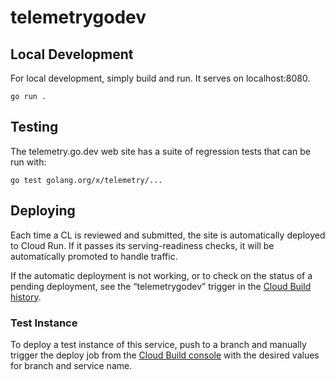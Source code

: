# telemetrygodev

## Local Development

For local development, simply build and run. It serves on localhost:8080.

    go run .

## Testing

The telemetry.go.dev web site has a suite of regression tests that can be run with:

    go test golang.org/x/telemetry/...

## Deploying

Each time a CL is reviewed and submitted, the site is automatically deployed to Cloud Run.
If it passes its serving-readiness checks, it will be automatically promoted to handle traffic.

If the automatic deployment is not working, or to check on the status of a pending deployment,
see the “telemetrygodev” trigger in the
[Cloud Build history](https://pantheon.corp.google.com/cloud-build/builds?project=go-telemetry).

### Test Instance

To deploy a test instance of this service, push to a branch and manually trigger the deploy job from
the [Cloud Build console](https://pantheon.corp.google.com/cloud-build/triggers?project=go-telemetry)
with the desired values for branch and service name.
